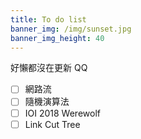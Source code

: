 ```yaml
---
title: To do list
banner_img: /img/sunset.jpg
banner_img_height: 40
---
```


好懶都沒在更新 QQ

- [ ] 網路流
- [ ] 隨機演算法
- [ ] IOI 2018 Werewolf
- [ ] Link Cut Tree
